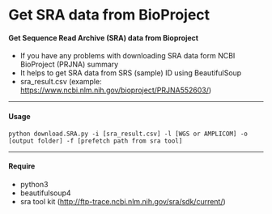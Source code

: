 # Get SRA data from BioProject 
#### __Get Sequence Read Archive (SRA) data from Bioproject__

- If you have any problems with downloading SRA data form NCBI BioProject (PRJNA) summary
- It helps to get SRA data from SRS (sample) ID using BeautifulSoup
- sra_result.csv (example: https://www.ncbi.nlm.nih.gov/bioproject/PRJNA552603/)
----
#### __Usage__
`python download.SRA.py -i [sra_result.csv] -l [WGS or AMPLICOM] -o [output folder] -f [prefetch path from sra tool]`

----
#### __Require__
- python3
- beautifulsoup4 
- sra tool kit (http://ftp-trace.ncbi.nlm.nih.gov/sra/sdk/current/)
